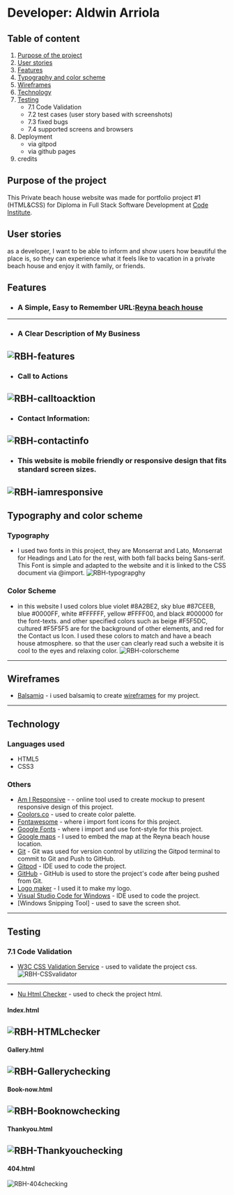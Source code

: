 # Developer: Aldwin Arriola

## Table of content
1. [Purpose of the project](#purpose-of-the-project)
2. [User stories](#user-stories)
3. [Features](#features)
4. [Typography and color scheme](#typography-and-color-scheme)
5. [Wireframes](#wireframes)
6. [Technology](#technology)
7. [Testing](#testing)
   - 7.1 Code Validation
   - 7.2 test cases (user story based with screenshots)
   - 7.3 fixed bugs
   - 7.4 supported screens and browsers
8. Deployment
   - via gitpod
   - via github pages
9. credits

## Purpose of the project
This Private beach house website was made for portfolio project #1 (HTML&CSS) for Diploma in Full Stack Software Development at [Code Institute](https://codeinstitute.net/).
## User stories
as a developer, I want to be able to inform and show users how beautiful the place is, so they can experience what it feels like to vacation in a private beach house and enjoy it with family, or friends.
## Features
- ### A Simple, Easy to Remember URL:[Reyna beach house](https://araldwin.github.io/Project-1/)
-----
- ### A Clear Description of My Business
![RBH-features](/docs/RBH-features.png)
-----
- ### Call to Actions
![RBH-calltoacktion](/docs/RBH-calltoacktion.png)
-----
- ### Contact Information:
![RBH-contactinfo](/docs/RBH-contactinfo.png)
-----
- ### This website is mobile friendly or responsive design that fits standard screen sizes.
![RBH-iamresponsive](/docs/RBH-iamresponsive.png)
-----
## Typography and color scheme
### Typography
- I used two fonts in this project, they are Monserrat and Lato, Monserrat for Headings and Lato for the rest, with both fall backs being Sans-serif. This Font is simple and adapted to the website and it is linked to the CSS document via @import.
![RBH-typograpghy](/docs/RBH-typhography.png)
### Color Scheme
- in this website I used colors blue violet #8A2BE2, sky blue #87CEEB, blue #0000FF, white #FFFFFF, yellow #FFFF00, and black #000000 for the font-texts. and other specified colors such as beige #F5F5DC, cultured #F5F5F5 are for the background of other elements, and red for the Contact us Icon. I used these colors to match and have a beach house atmosphere. so that the user can clearly read such a website it is cool to the eyes and relaxing color.
![RBH-colorscheme](docs/RBH-colorscheme.png)
-----
## Wireframes
- [Balsamiq](https://balsamiq.com) - i used balsamiq to create [wireframes](https://balsamiq.cloud/shny6lm/pz4i6g4/rE2F0) for my project.
-----
## Technology
### Languages used
- HTML5
- CSS3
### Others
- [Am I Responsive](https://ui.dev/amiresponsive) - - online tool used to create mockup to present responsive design of this project.
- [Coolors.co](https://coolors.co) - used to create color palette.
- [Fontawesome](https://fontawesome.com/icons/) - where i import font icons for this project.
- [Google Fonts](https://fonts.google.com) - where i import and use font-style for this project.
- [Google maps](https://google.com/maps) - I used to embed the map at the Reyna beach house location.
- [Git](http://gitscm.com) - Git was used for version control by utilizing the Gitpod terminal to commit to Git and Push to GitHub.
- [Gitpod](https://gitpod.io) - IDE used to code the project.
- [GitHub](https://github.com) - GitHub is used to store the project's code after being pushed from Git.
- [Logo maker](https://play.google.com/store/apps/details?id=splendid.logomaker.designer&hl=en&gl=US) - I used it to make my logo.
- [Visual Studio Code for Windows]() - IDE used to code the project.
- [Windows Snipping Tool] - used to save the screen shot.
-----

## Testing
### 7.1 Code Validation
- [W3C CSS Validation Service](https://jigsaw.w3.org/css-validator/#validate_by_input) - used to validate the project css.
![RBH-CSSvalidator](/docs/RBH-CSSvalidator.png)
-----
- [Nu Html Checker](https://validator.w3.org/nu/#textarea) - used to check the project html.
#### Index.html
![RBH-HTMLchecker](/docs/RBH-HTMLchecker.png)
-----
#### Gallery.html
![RBH-Gallerychecking](/docs/RBH-Gallerychecking.png)
-----
#### Book-now.html
![RBH-Booknowchecking](/docs/RBH-Booknowchecking.png)
-----
#### Thankyou.html
![RBH-Thankyouchecking](/docs/RBH-Thankyouchecking.png)
-----
#### 404.html
![RBH-404checking](/docs/RBH-404checking.png)